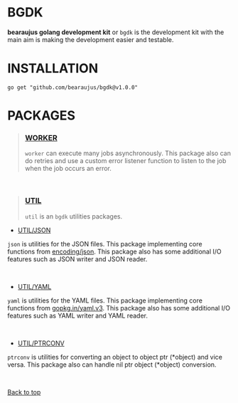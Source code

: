# BGDK

**bearaujus golang development kit** or `bgdk` is the development kit
with the main aim is making the development easier and testable.

# INSTALLATION


```shell
go get "github.com/bearaujus/bgdk@v1.0.0"
```

# PACKAGES

> ### [WORKER](https://github.com/bearaujus/bgdk/tree/master/worker)
> `worker` can execute many jobs asynchronously.
> This package also can do retries and use a custom error listener function
> to listen to the job when the job occurs an error.

&nbsp;

> ### [UTIL](https://github.com/bearaujus/bgdk/tree/master/util)
> `util` is an `bgdk` utilities packages.

- [UTIL/JSON](https://github.com/bearaujus/bgdk/tree/master/util/json)

`json` is utilities for the JSON files. This package implementing core functions from [encoding/json](https://cs.opensource.google/go/go/+/master:/src/encoding/json/).
This package also has some additional I/O features such as JSON writer and JSON reader.

&nbsp;

- [UTIL/YAML](https://github.com/bearaujus/bgdk/tree/master/util/yaml)

`yaml` is utilities for the YAML files. This package implementing core functions from [gopkg.in/yaml.v3](https://gopkg.in/yaml.v3).
This package also has some additional I/O features such as YAML writer and YAML reader.

&nbsp;

- [UTIL/PTRCONV](https://github.com/bearaujus/bgdk/tree/master/util/ptrconv)

`ptrconv` is utilities for converting an object to object ptr (*object) and vice versa. 
This package also can handle nil ptr object (*object) conversion.

&nbsp;

[Back to top](#bgdk) 
